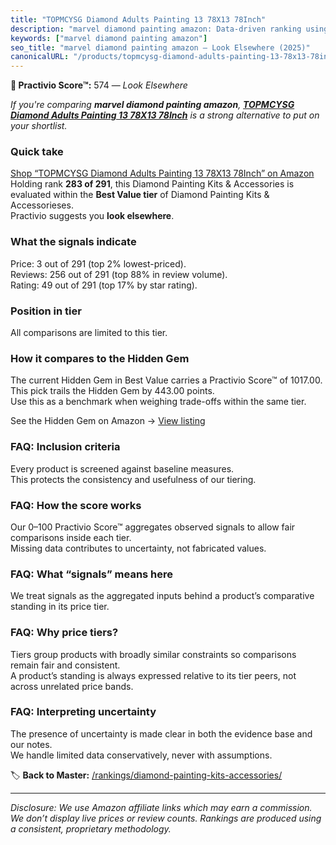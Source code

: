 ```yaml
---
title: "TOPMCYSG Diamond Adults Painting 13 78X13 78Inch"
description: "marvel diamond painting amazon: Data-driven ranking using the Practivio Score™. Positioned by quality, value, demand, findability, momentum."
keywords: ["marvel diamond painting amazon"]
seo_title: "marvel diamond painting amazon — Look Elsewhere (2025)"
canonicalURL: "/products/topmcysg-diamond-adults-painting-13-78x13-78inch-B0FGJRDGXV/"
---
```


**🚫 Practivio Score™:** 574 — _Look Elsewhere_


*If you're comparing **marvel diamond painting amazon**, **[TOPMCYSG Diamond Adults Painting 13 78X13 78Inch](https://www.amazon.com/dp/B0FGJRDGXV?tag=practivio-20)** is a strong alternative to put on your shortlist.*
### Quick take
[Shop “TOPMCYSG Diamond Adults Painting 13 78X13 78Inch” on Amazon](https://www.amazon.com/dp/B0FGJRDGXV?tag=practivio-20)
Holding rank **283 of 291**, this Diamond Painting Kits & Accessories is evaluated within the **Best Value tier** of Diamond Painting Kits & Accessorieses.  
Practivio suggests you **look elsewhere**.

### What the signals indicate
Price: 3 out of 291 (top 2% lowest-priced).  
Reviews: 256 out of 291 (top 88% in review volume).  
Rating: 49 out of 291 (top 17% by star rating).  

### Position in tier
All comparisons are limited to this tier.

### How it compares to the Hidden Gem
The current Hidden Gem in Best Value carries a Practivio Score™ of 1017.00.  
This pick trails the Hidden Gem by 443.00 points.  
Use this as a benchmark when weighing trade-offs within the same tier.  

See the Hidden Gem on Amazon → [View listing](https://www.amazon.com/dp/B07P5YDBZR?tag=practivio-20)

### FAQ: Inclusion criteria
Every product is screened against baseline measures.  
This protects the consistency and usefulness of our tiering.

### FAQ: How the score works
Our 0–100 Practivio Score™ aggregates observed signals to allow fair comparisons inside each tier.  
Missing data contributes to uncertainty, not fabricated values.

### FAQ: What “signals” means here
We treat signals as the aggregated inputs behind a product’s comparative standing in its price tier.

### FAQ: Why price tiers?
Tiers group products with broadly similar constraints so comparisons remain fair and consistent.  
A product’s standing is always expressed relative to its tier peers, not across unrelated price bands.

### FAQ: Interpreting uncertainty
The presence of uncertainty is made clear in both the evidence base and our notes.  
We handle limited data conservatively, never with assumptions.


🏷️ **Back to Master:** [/rankings/diamond-painting-kits-accessories/](/rankings/diamond-painting-kits-accessories/)

---
_Disclosure: We use Amazon affiliate links which may earn a commission. We don’t display live prices or review counts. Rankings are produced using a consistent, proprietary methodology._
